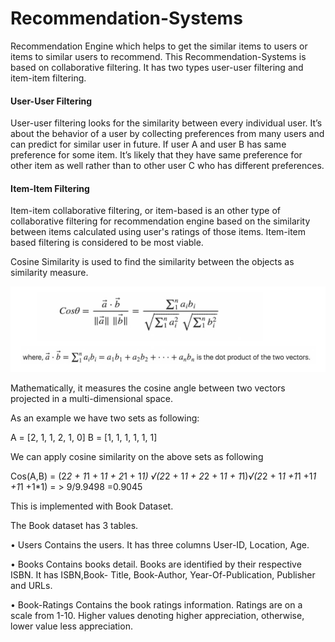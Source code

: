 # Recommendation-Systems

Recommendation Engine which helps to get the similar items to users or items to similar users to recommend.
This Recommendation-Systems is based on collaborative filtering. It has two types user-user filtering and item-item filtering.

#### User-User Filtering

User-user filtering looks for the similarity between every individual user. It’s about the behavior of a user by collecting preferences from many users and can predict for similar user in future. If user A and user B has same preference for some item. It’s likely that they have same preference for other item as well rather than to other user C who has different preferences.

#### Item-Item Filtering

Item-item collaborative filtering, or item-based is an other type of collaborative filtering for recommendation engine based on the similarity between items calculated using user's ratings of those items. Item-item based filtering is considered to be most viable.

Cosine Similarity is used to find the similarity between the objects as similarity measure.

![alt text](https://github.com/aadlakha12/Recommendation-Systems/blob/master/Cosine.png?raw=true)

Mathematically, it measures the cosine angle between two vectors projected in a multi-dimensional space.

As an example we have two sets as following:

A = [2, 1, 1, 2, 1, 0]
B = [1, 1, 1, 1, 1, 1]

We can apply cosine similarity on the above sets as following

Cos(A,B) = (2*2 + 1*1 + 1*1 + 2*1 + 1*1)
√(2*2 + 1*1 + 2*2 + 1*1 + 1*1)*√(2*2 + 1*1 +1*1 +1*1 +1*1 +1*1)
= > 9/9.9498 =0.9045


This is implemented with Book Dataset.

The Book dataset has 3 tables.

• Users
Contains the users. It has three columns User-ID, Location, Age.

• Books 
Contains books detail. Books are identified by their respective ISBN. It has ISBN,Book- Title, Book-Author, Year-Of-Publication, Publisher and URLs.

• Book-Ratings
Contains the book ratings information. Ratings are on a scale from 1-10. Higher values
denoting higher appreciation, otherwise, lower value less appreciation.


 
 
  
